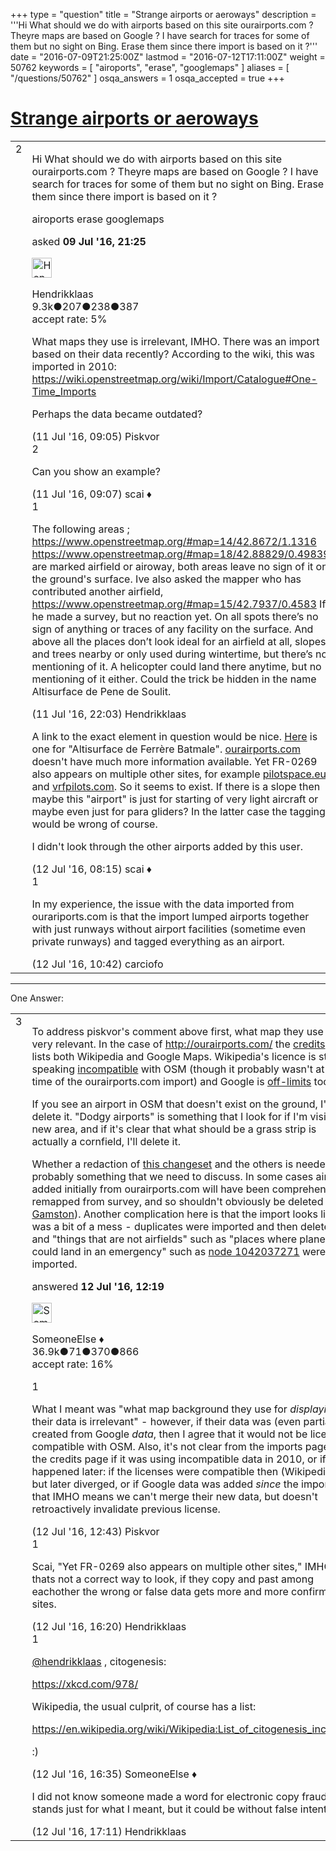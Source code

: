 +++
type = "question"
title = "Strange airports or aeroways"
description = '''Hi What should we do with airports based on this site ourairports.com ? Theyre maps are based on Google ? I have search for traces for some of them but no sight on Bing. Erase them since there import is based on it ?'''
date = "2016-07-09T21:25:00Z"
lastmod = "2016-07-12T17:11:00Z"
weight = 50762
keywords = [ "airoports", "erase", "googlemaps" ]
aliases = [ "/questions/50762" ]
osqa_answers = 1
osqa_accepted = true
+++

<div class="headNormal">

# [Strange airports or aeroways](/questions/50762/strange-airports-or-aeroways)

</div>

<div id="main-body">

<div id="askform">

<table id="question-table" style="width:100%;">
<colgroup>
<col style="width: 50%" />
<col style="width: 50%" />
</colgroup>
<tbody>
<tr>
<td style="width: 30px; vertical-align: top"><div class="vote-buttons">
<span id="post-50762-upvote" class="ajax-command post-vote up" rel="nofollow" title="I like this post (click again to cancel)"> </span>
<div id="post-50762-score" class="post-score" title="current number of votes">
2
</div>
<span id="post-50762-downvote" class="ajax-command post-vote down" rel="nofollow" title="I dont like this post (click again to cancel)"> </span> <span id="favorite-mark" class="ajax-command favorite-mark" rel="nofollow" title="mark/unmark this question as favorite (click again to cancel)"> </span>
<div id="favorite-count" class="favorite-count">
&#10;</div>
</div></td>
<td><div id="item-right">
<div class="question-body">
<p>Hi What should we do with airports based on this site ourairports.com ? Theyre maps are based on Google ? I have search for traces for some of them but no sight on Bing. Erase them since there import is based on it ?</p>
</div>
<div id="question-tags" class="tags-container tags">
<span class="post-tag tag-link-airoports" rel="tag" title="see questions tagged &#39;airoports&#39;">airoports</span> <span class="post-tag tag-link-erase" rel="tag" title="see questions tagged &#39;erase&#39;">erase</span> <span class="post-tag tag-link-googlemaps" rel="tag" title="see questions tagged &#39;googlemaps&#39;">googlemaps</span>
</div>
<div id="question-controls" class="post-controls">
&#10;</div>
<div class="post-update-info-container">
<div class="post-update-info post-update-info-user">
<p>asked <strong>09 Jul '16, 21:25</strong></p>
<img src="https://secure.gravatar.com/avatar/742e93034cd38ad243f7ab26f350b659?s=32&amp;d=identicon&amp;r=g" class="gravatar" width="32" height="32" alt="Hendrikklaas&#39;s gravatar image" />
<p><span>Hendrikklaas</span><br />
<span class="score" title="9286 reputation points"><span>9.3k</span></span><span title="207 badges"><span class="badge1">●</span><span class="badgecount">207</span></span><span title="238 badges"><span class="silver">●</span><span class="badgecount">238</span></span><span title="387 badges"><span class="bronze">●</span><span class="badgecount">387</span></span><br />
<span class="accept_rate" title="Rate of the user&#39;s accepted answers">accept rate:</span> <span title="Hendrikklaas has 39 accepted answers">5%</span></p>
</div>
</div>
<div id="comments-container-50762" class="comments-container">
<span id="50804"></span>
<div id="comment-50804" class="comment">
<div id="post-50804-score" class="comment-score">
&#10;</div>
<div class="comment-text">
<p>What maps they use is irrelevant, IMHO. There was an import based on their data recently? According to the wiki, this was imported in 2010: <a href="https://wiki.openstreetmap.org/wiki/Import/Catalogue#One-Time_Imports">https://wiki.openstreetmap.org/wiki/Import/Catalogue#One-Time_Imports</a></p>
<p>Perhaps the data became outdated?</p>
</div>
<div id="comment-50804-info" class="comment-info">
<span class="comment-age">(11 Jul '16, 09:05)</span> <span class="comment-user userinfo">Piskvor</span>
</div>
</div>
<span id="50805"></span>
<div id="comment-50805" class="comment">
<div id="post-50805-score" class="comment-score">
2
</div>
<div class="comment-text">
<p>Can you show an example?</p>
</div>
<div id="comment-50805-info" class="comment-info">
<span class="comment-age">(11 Jul '16, 09:07)</span> <span class="comment-user userinfo">scai ♦</span>
</div>
</div>
<span id="50843"></span>
<div id="comment-50843" class="comment">
<div id="post-50843-score" class="comment-score">
1
</div>
<div class="comment-text">
<p>The following areas ; <a href="https://www.openstreetmap.org/#map=14/42.8672/1.1316">https://www.openstreetmap.org/#map=14/42.8672/1.1316</a> <a href="https://www.openstreetmap.org/#map=18/42.88829/0.49839">https://www.openstreetmap.org/#map=18/42.88829/0.49839</a> are marked airfield or airoway, both areas leave no sign of it on the ground's surface. Ive also asked the mapper who has contributed another airfield, <a href="https://www.openstreetmap.org/#map=15/42.7937/0.4583">https://www.openstreetmap.org/#map=15/42.7937/0.4583</a> If he made a survey, but no reaction yet. On all spots there’s no sign of anything or traces of any facility on the surface. And above all the places don’t look ideal for an airfield at all, slopes and trees nearby or only used during wintertime, but there’s no mentioning of it. A helicopter could land there anytime, but no mentioning of it either. Could the trick be hidden in the name Altisurface de Pene de Soulit.</p>
</div>
<div id="comment-50843-info" class="comment-info">
<span class="comment-age">(11 Jul '16, 22:03)</span> <span class="comment-user userinfo">Hendrikklaas</span>
</div>
</div>
<span id="50854"></span>
<div id="comment-50854" class="comment">
<div id="post-50854-score" class="comment-score">
&#10;</div>
<div class="comment-text">
<p>A link to the exact element in question would be nice. <a href="https://www.openstreetmap.org/node/1042037271">Here</a> is one for "Altisurface de Ferrère Batmale". <a href="http://ourairports.com/airports/FR-0269/">ourairports.com</a> doesn't have much more information available. Yet FR-0269 also appears on multiple other sites, for example <a href="http://www.pilotspace.eu/index.php?action=airport_detail&amp;a_id=3125">pilotspace.eu</a> and <a href="https://www.vfrpilots.com/airports/FR-0269">vrfpilots.com</a>. So it seems to exist. If there is a slope then maybe this "airport" is just for starting of very light aircraft or maybe even just for para gliders? In the latter case the tagging would be wrong of course.</p>
<p>I didn't look through the other airports added by this user.</p>
</div>
<div id="comment-50854-info" class="comment-info">
<span class="comment-age">(12 Jul '16, 08:15)</span> <span class="comment-user userinfo">scai ♦</span>
</div>
</div>
<span id="50860"></span>
<div id="comment-50860" class="comment">
<div id="post-50860-score" class="comment-score">
1
</div>
<div class="comment-text">
<p>In my experience, the issue with the data imported from ourariports.com is that the import lumped airports together with just runways without airport facilities (sometime even private runways) and tagged everything as an airport.</p>
</div>
<div id="comment-50860-info" class="comment-info">
<span class="comment-age">(12 Jul '16, 10:42)</span> <span class="comment-user userinfo">carciofo</span>
</div>
</div>
</div>
<div id="comment-tools-50762" class="comment-tools">
&#10;</div>
<div class="clear">
&#10;</div>
<div id="comment-50762-form-container" class="comment-form-container">
&#10;</div>
<div class="clear">
&#10;</div>
</div></td>
</tr>
</tbody>
</table>

------------------------------------------------------------------------

<div class="tabBar">

<span id="sort-top"></span>

<div class="headQuestions">

One Answer:

</div>

</div>

<span id="50866"></span>

<div id="answer-container-50866" class="answer accepted-answer">

<table style="width:100%;">
<colgroup>
<col style="width: 50%" />
<col style="width: 50%" />
</colgroup>
<tbody>
<tr>
<td style="width: 30px; vertical-align: top"><div class="vote-buttons">
<span id="post-50866-upvote" class="ajax-command post-vote up" rel="nofollow" title="I like this post (click again to cancel)"> </span>
<div id="post-50866-score" class="post-score" title="current number of votes">
3
</div>
<span id="post-50866-downvote" class="ajax-command post-vote down" rel="nofollow" title="I dont like this post (click again to cancel)"> </span> <span class="accept-answer on" rel="nofollow" title="Hendrikklaas has selected this answer as the correct answer"> </span>
</div></td>
<td><div class="item-right">
<div class="answer-body">
<p>To address piskvor's comment above first, what map they use is very relevant. In the case of <a href="http://ourairports.com/">http://ourairports.com/</a> the <a href="http://ourairports.com/about.html#credits">credits</a> page lists both Wikipedia and Google Maps. Wikipedia's licence is strictly speaking <a href="https://en.wikipedia.org/wiki/Wikipedia:Copyrights">incompatible</a> with OSM (though it probably wasn't at the time of the ourairports.com import) and Google is <a href="https://wiki.openstreetmap.org/wiki/FAQ#What_images_and_maps_may_I_use_to_make_maps_from.3F">off-limits</a> too.</p>
<p>If you see an airport in OSM that doesn't exist on the ground, I'd delete it. "Dodgy airports" is something that I look for if I'm visiting a new area, and if it's clear that what should be a grass strip is actually a cornfield, I'll delete it.</p>
<p>Whether a redaction of <a href="https://www.openstreetmap.org/changeset/6682943">this changeset</a> and the others is needed is probably something that we need to discuss. In some cases airports added initially from ourairports.com will have been comprehensively remapped from survey, and so shouldn't obviously be deleted (e.g. <a href="https://www.openstreetmap.org/node/1042032756/history">Gamston</a>). Another complication here is that the import looks like it was a bit of a mess - duplicates were imported and then deleted, and "things that are not airfields" such as "places where planes could land in an emergency" such as <a href="https://www.openstreetmap.org/node/1042037271">node 1042037271</a> were also imported.</p>
</div>
<div class="answer-controls post-controls">
&#10;</div>
<div class="post-update-info-container">
<div class="post-update-info post-update-info-user">
<p>answered <strong>12 Jul '16, 12:19</strong></p>
<img src="https://secure.gravatar.com/avatar/0bf1aa22f7f5e045b0eb8beb79fe7907?s=32&amp;d=identicon&amp;r=g" class="gravatar" width="32" height="32" alt="SomeoneElse&#39;s gravatar image" />
<p><span>SomeoneElse ♦</span><br />
<span class="score" title="36866 reputation points"><span>36.9k</span></span><span title="71 badges"><span class="badge1">●</span><span class="badgecount">71</span></span><span title="370 badges"><span class="silver">●</span><span class="badgecount">370</span></span><span title="866 badges"><span class="bronze">●</span><span class="badgecount">866</span></span><br />
<span class="accept_rate" title="Rate of the user&#39;s accepted answers">accept rate:</span> <span title="SomeoneElse has 228 accepted answers">16%</span></p>
</div>
</div>
<div id="comments-container-50866" class="comments-container">
<span id="50869"></span>
<div id="comment-50869" class="comment">
<div id="post-50869-score" class="comment-score">
1
</div>
<div class="comment-text">
<p>What I meant was "what map background they use for <em>displaying</em> their data is irrelevant" - however, if their data was (even partially) created from Google <em>data</em>, then I agree that it would not be license-compatible with OSM. Also, it's not clear from the imports page or the credits page if it was using incompatible data in 2010, or if that happened later: if the licenses were compatible then (Wikipedia), but later diverged, or if Google data was added <em>since</em> the import, that IMHO means we can't merge their new data, but doesn't retroactively invalidate previous license.</p>
</div>
<div id="comment-50869-info" class="comment-info">
<span class="comment-age">(12 Jul '16, 12:43)</span> <span class="comment-user userinfo">Piskvor</span>
</div>
</div>
<span id="50881"></span>
<div id="comment-50881" class="comment">
<div id="post-50881-score" class="comment-score">
1
</div>
<div class="comment-text">
<p>Scai, "Yet FR-0269 also appears on multiple other sites," IMHO thats not a correct way to look, if they copy and past among eachother the wrong or false data gets more and more confirming sites.</p>
</div>
<div id="comment-50881-info" class="comment-info">
<span class="comment-age">(12 Jul '16, 16:20)</span> <span class="comment-user userinfo">Hendrikklaas</span>
</div>
</div>
<span id="50882"></span>
<div id="comment-50882" class="comment">
<div id="post-50882-score" class="comment-score">
1
</div>
<div class="comment-text">
<p><a href="https://help.openstreetmap.org/users/3443/hendrikklaas">@hendrikklaas</a> , citogenesis:</p>
<p><a href="https://xkcd.com/978/">https://xkcd.com/978/</a></p>
<p>Wikipedia, the usual culprit, of course has a list:</p>
<p><a href="https://en.wikipedia.org/wiki/Wikipedia:List_of_citogenesis_incidents">https://en.wikipedia.org/wiki/Wikipedia:List_of_citogenesis_incidents</a></p>
<p>:)</p>
</div>
<div id="comment-50882-info" class="comment-info">
<span class="comment-age">(12 Jul '16, 16:35)</span> <span class="comment-user userinfo">SomeoneElse ♦</span>
</div>
</div>
<span id="50883"></span>
<div id="comment-50883" class="comment">
<div id="post-50883-score" class="comment-score">
&#10;</div>
<div class="comment-text">
<p>I did not know someone made a word for electronic copy fraude, it stands just for what I meant, but it could be without false intentions.</p>
</div>
<div id="comment-50883-info" class="comment-info">
<span class="comment-age">(12 Jul '16, 17:11)</span> <span class="comment-user userinfo">Hendrikklaas</span>
</div>
</div>
</div>
<div id="comment-tools-50866" class="comment-tools">
&#10;</div>
<div class="clear">
&#10;</div>
<div id="comment-50866-form-container" class="comment-form-container">
&#10;</div>
<div class="clear">
&#10;</div>
</div></td>
</tr>
</tbody>
</table>

</div>

<div class="paginator-container-left">

</div>

</div>

</div>

